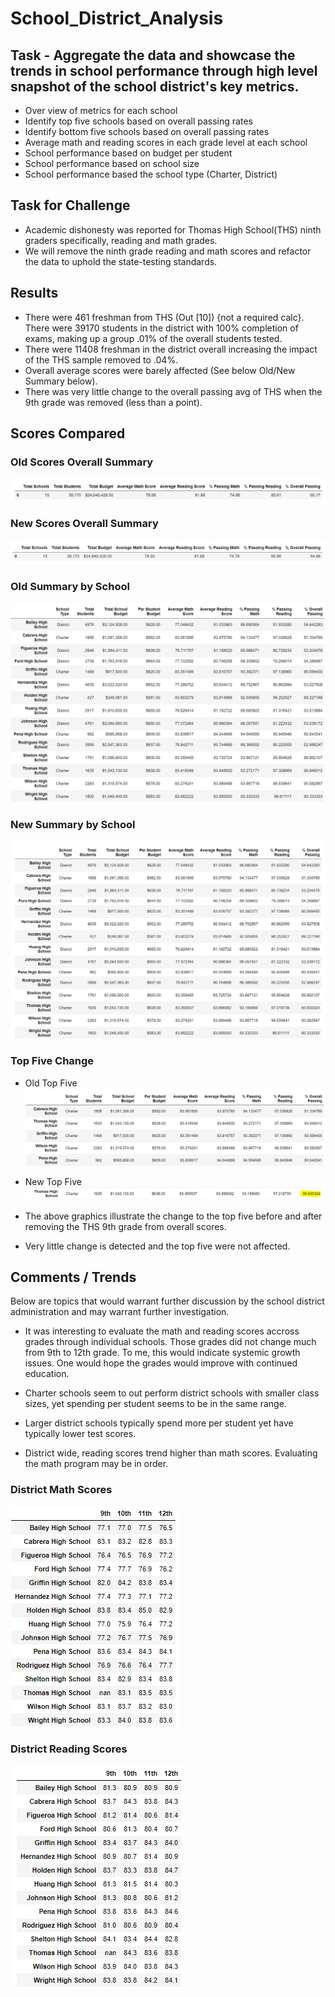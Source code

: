 # School_District_Analysis

## Task - Aggregate the data and showcase the trends in school performance through high level snapshot of the school district's key metrics.
- Over view of metrics for each school
- Identify top five schools based on overall passing rates
- Identify bottom five schools based on overall passing rates
- Average math and reading scores in each grade level at each school
- School performance based on budget per student
- School performance based on school size
- School performance based the school type (Charter, District)

## Task for Challenge
- Academic dishonesty was reported for Thomas High School(THS) ninth graders specifically, reading and math grades.
- We will remove the ninth grade reading and math scores and refactor the data to uphold the state-testing standards.

## Results
- There were 461 freshman from THS (Out [10]) {not a required calc}.  There were 39170 students in the district with 100% completion of exams, making up a group .01% of the overall students tested.
- There were 11408 freshman in the district overall increasing the impact of the THS sample removed to .04%.
- Overall average scores were barely affected (See below Old/New Summary below).
- There was very little change to the overall passing avg of THS when the 9th grade was removed (less than a point).

## Scores Compared

### Old Scores Overall Summary
![Old_Summary](Resources/Old_Summary.PNG)

### New Scores Overall Summary
![New_Summary](Resources/New_Summary.PNG)

### Old Summary by School
![Old_District_Sum](Resources/Old_District_Sum.PNG)

### New Summary by School
![New_District_Sum](Resources/New_District_Sum.PNG)

### Top Five Change
- Old Top Five
![Old_Top_5](Resources/Old_Top_5.PNG)

- New Top Five
![New_Top_5_Single](Resources/New_Top_5_Single.PNG)

- The above graphics illustrate the change to the top five before and after removing the THS 9th grade from overall scores.
- Very little change is detected and the top five were not affected.

## Comments / Trends

Below are topics that would warrant further discussion by the school district administration and may warrant further investigation.

- It was interesting to evaluate the math and reading scores accross grades through individual schools.  Those grades did not change much from 9th to 12th grade.  To me, this would indicate systemic growth issues.  One would hope the grades would improve with continued education.

- Charter schools seem to out perform district schools with smaller class sizes, yet spending per student seems to be in the same range.

- Larger district schools typically spend more per student yet have typically lower test scores.

- District wide, reading scores trend higher than math scores.  Evaluating the math program may be in order.

### District Math Scores
![Dist_Math](Resources/Dist_Math.PNG)

### District Reading Scores
![Dist_Read](Resources/Dist_Read.PNG)




